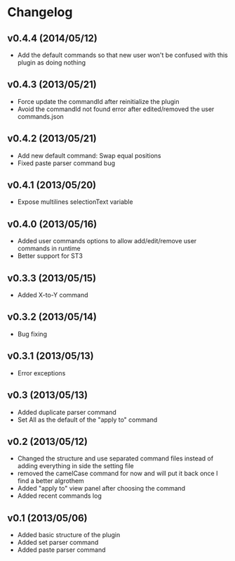 # Changelog #

## v0.4.4 (2014/05/12) ##
- Add the default commands so that new user won't be confused with this plugin as doing nothing

## v0.4.3 (2013/05/21) ##
- Force update the commandId after reinitialize the plugin
- Avoid the commandId not found error after edited/removed the user commands.json

## v0.4.2 (2013/05/21) ##
- Add new default command: Swap equal positions
- Fixed paste parser command bug

## v0.4.1 (2013/05/20) ##
- Expose multilines selectionText variable

## v0.4.0 (2013/05/16) ##
- Added user commands options to allow add/edit/remove user commands in runtime
- Better support for ST3

## v0.3.3 (2013/05/15) ##
- Added X-to-Y command

## v0.3.2 (2013/05/14) ##
- Bug fixing

## v0.3.1 (2013/05/13) ##
- Error exceptions

## v0.3 (2013/05/13) ##
- Added duplicate parser command
- Set All as the default of the "apply to" command

## v0.2 (2013/05/12) ##
- Changed the structure and use separated command files instead of adding everything in side the setting file
- removed the camelCase command for now and will put it back once I find a better algrothem
- Added "apply to" view panel after choosing the command
- Added recent commands log

## v0.1 (2013/05/06) ##
- Added basic structure of the plugin
- Added set parser command
- Added paste parser command

